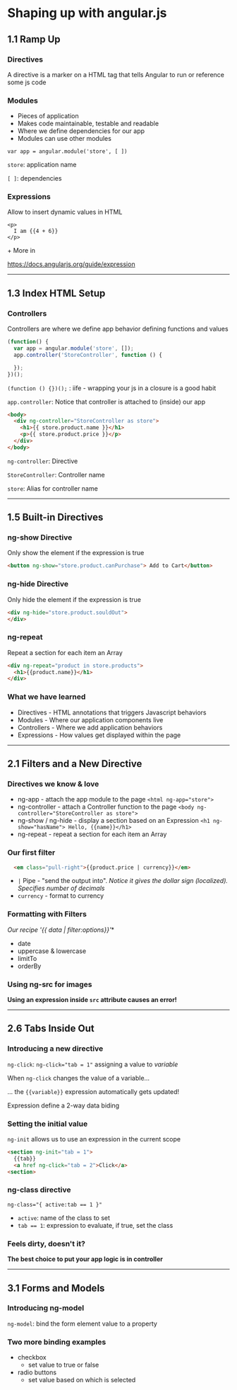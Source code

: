 # Shaping up with angular.js


## 1.1 Ramp Up

### Directives

A directive is a marker on a HTML tag that tells Angular to run or reference some js code

### Modules

- Pieces of application
- Makes code maintainable, testable and readable
- Where we define dependencies for our app
- Modules can use other modules

`var app = angular.module('store', [ ])`

`store`: application name

`[ ]`: dependencies

### Expressions

Allow to insert dynamic values in HTML

```
<p>
  I am {{4 + 6}}
</p>
```
\+ More in

https://docs.angularjs.org/guide/expression
***


## 1.3 Index HTML Setup

### Controllers

Controllers are where we define app behavior defining functions and values

```javascript
(function() {
  var app = angular.module('store', []);
  app.controller('StoreController', function () {

  });
})();
```

`(function () {})();` : iife - wrapping your js in a closure is a good habit

`app.controller`: Notice that controller is attached to (inside) our app

```html
<body>
  <div ng-controller="StoreController as store">
    <h1>{{ store.product.name }}</h1>
    <p>{{ store.product.price }}</p>
  </div>
</body>
```

`ng-controller`: Directive

`StoreController`: Controller name

`store`: Alias for controller name
***


## 1.5 Built-in Directives

### ng-show Directive

Only show the element if the expression is true


```html
<button ng-show="store.product.canPurchase"> Add to Cart</button>
```
### ng-hide Directive

Only hide the element if the expression is true

```html
<div ng-hide="store.product.souldOut">
</div>
```

### ng-repeat

Repeat a section for each item an Array

```html
<div ng-repeat="product in store.products">
  <h1>{{product.name}}</h1>
</div>
```

### What we have learned

- Directives - HTML annotations that triggers Javascript behaviors
- Modules - Where our application components live
- Controllers -  Where we add application behaviors
- Expressions - How values get displayed within the page
***


## 2.1 Filters and a New Directive

### Directives we know & love

- ng-app - attach the app module to the page `<html ng-app="store">`
- ng-controller - attach a Controller function to the page `<body ng-controller="StoreController as store">`
- ng-show / ng-hide - display a section based on an Expression `<h1 ng-show="hasName"> Hello, {{name}}</h1>`
- ng-repeat - repeat a section for each item an Array

### Our first filter

```html
  <em class="pull-right">{{product.price | currency}}</em>
```

- ` | ` Pipe - "send the output into". *Notice it gives the dollar sign (localized). Specifies number of decimals*
- `currency` - format to currency

### Formatting with Filters

**Our recipe '{{ data* | filter:options}}'**

- date
- uppercase & lowercase
- limitTo
- orderBy

### Using ng-src for images

**Using an expression inside `src` attribute causes an error!**
***



## 2.6 Tabs Inside Out

### Introducing a new directive

`ng-click`: `ng-click="tab = 1"` assigning a value to *variable*

When `ng-click` changes the value of a variable...

... the `{{variable}}` expression automatically gets updated!

Expression define a 2-way data biding

### Setting the initial value

`ng-init` allows us to use an expression in the current scope

```html
<section ng-init="tab = 1">
  {{tab}}
  <a href ng-click="tab = 2">Click</a>
<section>
```

### ng-class directive

`ng-class="{ active:tab == 1 }"`

- `active`: name of the class to set
- `tab == 1`: expression to evaluate, if true, set the class

### Feels dirty, doesn't it?

**The best choice to put your app logic is in controller**
***



## 3.1 Forms and Models

### Introducing ng-model

`ng-model`: bind the form element value to a property

### Two more binding examples

- checkbox
  - set value to true or false
- radio buttons
  - set value based on which is selected
